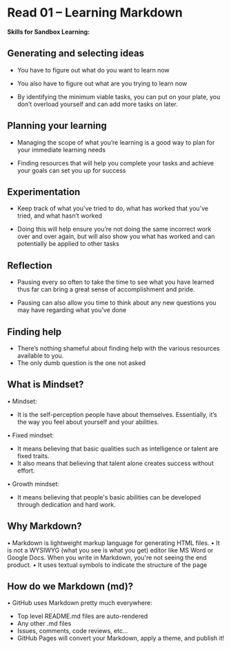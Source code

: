 # Read 01 – Learning Markdown

**Skills for Sandbox Learning:**

## Generating and selecting ideas

- You have to figure out what do you want to learn now

- You also have to figure out what are you trying to learn now

- By identifying the minimum viable tasks, you can put on your plate, you don’t overload yourself and can add more tasks on later.

## Planning your learning

- Managing the scope of what you’re learning is a good way to plan for your immediate learning needs

- Finding resources that will help you complete your tasks and achieve your goals can set you up for success

## Experimentation

- Keep track of what you've tried to do, what has worked that you’ve tried, and what hasn’t worked

- Doing this will help ensure you’re not doing the same incorrect work over and over again, but will also show you what has worked and can potentially be applied to other tasks

## Reflection

- Pausing every so often to take the time to see what you have learned thus far can bring a great sense of accomplishment and pride.

- Pausing can also allow you time to think about any new questions you may have regarding what you’ve done

## Finding help

- There’s nothing shameful about finding help with the various resources available to you.
- The only dumb question is the one not asked

## What is Mindset?

• Mindset:

- It is the self-perception people have about themselves. Essentially, it’s the way you feel about yourself and your abilities.

• Fixed mindset:

- It means believing that basic qualities such as intelligence or talent are fixed traits.
- It also means that believing that talent alone creates success without effort.

• Growth mindset:

- It means believing that people's basic abilities can be developed through dedication and hard work.

## Why Markdown?

• Markdown is lightweight markup language for generating HTML files.
• It is not a WYSIWYG (what you see is what you get) editor like MS Word or Google Docs. When you write in Markdown, you're not seeing the end product.
• It uses textual symbols to indicate the structure of the page

## How do we Markdown (md)?

• GitHub uses Markdown pretty much everywhere:

- Top level README.md files are auto-rendered
- Any other .md files
- Issues, comments, code reviews, etc…
- GitHub Pages will convert your Markdown, apply a theme, and publish it!
